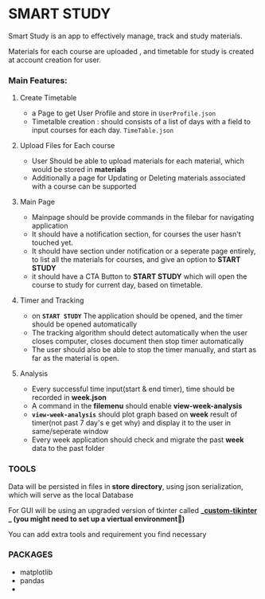 # SMART STUDY

Smart Study is an app to effectively manage, track and study materials.

Materials for each course are uploaded , and timetable for study is created at account creation for user.

### **Main Features:**

1. Create Timetable

   - a Page to get User Profile and store in `UserProfile.json`
   - Timetalble creation : should consists of a list of days with a field to input courses for each day. `TimeTable.json`

2. Upload Files for Each course

   - User Should be able to upload materials for each material, which would be stored in **materials**
   - Additionally a page for Updating or Deleting materials associated with a course can be supported

3. Main Page

   - Mainpage should be provide commands in the filebar for navigating application
   - It should have a notification section, for courses the user hasn't touched yet.
   - It should have section under notification or a seperate page entirely, to list all the materials for courses, and give an option to **START STUDY**
   - it should have a CTA Button to **START STUDY** which will open the course to study for current day, based on timetable.

4. Timer and Tracking

   - on **`START STUDY`** The application should be opened, and the timer should be opened automatically
   - The tracking algorithm should detect automatically when the user closes computer, closes document then stop timer automatically
   - The user should also be able to stop the timer manually, and start as far as the material is open.

5. Analysis

   - Every successful time input(start & end timer), time should be recorded in **week.json**
   - A command in the **filemenu** should enable **view-week-analysis**
   - **`view-week-analysis`** should plot graph based on **week** result of timer(not past 7 day's e get why) and display it to the user in same/seperate window
   - Every week application should check and migrate the past **week** data to the past folder

### **TOOLS**

Data will be persisted in files in **store directory**, using json serialization, which will serve as the local Database

For GUI will be using an upgraded version of tkinter called **_[custom-tikinter](https://customtkinter.tomschimansky.com/) _ (you might need to set up a viertual environment🌚)**

You can add extra tools and requirement you find necessary

### PACKAGES

- matplotlib
- pandas
-
